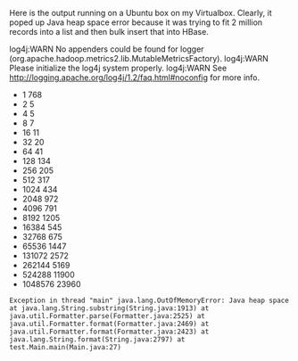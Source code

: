 Here is the output running on a Ubuntu box on my Virtualbox. 
Clearly, it poped up Java heap space error because it was trying to fit 2 million records into a list and then bulk insert that into HBase. 

log4j:WARN No appenders could be found for logger (org.apache.hadoop.metrics2.lib.MutableMetricsFactory).
log4j:WARN Please initialize the log4j system properly.
log4j:WARN See http://logging.apache.org/log4j/1.2/faq.html#noconfig for more info.

- 1	768
- 2	5
- 4	5
- 8	7
- 16	11
- 32	20
- 64	41
- 128	134
- 256	205
- 512	317
- 1024	434
- 2048	972
- 4096	791
- 8192	1205
- 16384	545
- 32768	675
- 65536	1447
- 131072	2572
- 262144	5169
- 524288	11900
- 1048576	23960

`Exception in thread "main" java.lang.OutOfMemoryError: Java heap space
	at java.lang.String.substring(String.java:1913)
	at java.util.Formatter.parse(Formatter.java:2525)
	at java.util.Formatter.format(Formatter.java:2469)
	at java.util.Formatter.format(Formatter.java:2423)
	at java.lang.String.format(String.java:2797)
	at test.Main.main(Main.java:27)`
